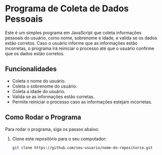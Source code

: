 # Programa de Coleta de Dados Pessoais

Este é um simples programa em JavaScript que coleta informações pessoais do usuário, como nome, sobrenome e idade, e valida se os dados estão corretos. Caso o usuário informe que as informações estão incorretas, o programa irá reiniciar o processo até que o usuário confirme que os dados estão corretos.

## Funcionalidades

- Coleta o nome do usuário.
- Coleta o sobrenome do usuário.
- Coleta a idade do usuário.
- Valida se as informações estão corretas.
- Permite reiniciar o processo caso as informações estejam incorretas.

## Como Rodar o Programa

Para rodar o programa, siga os passos abaixo:

1. Clone este repositório para o seu computador:

   ```bash
   git clone https://github.com/seu-usuario/nome-do-repositorio.git
